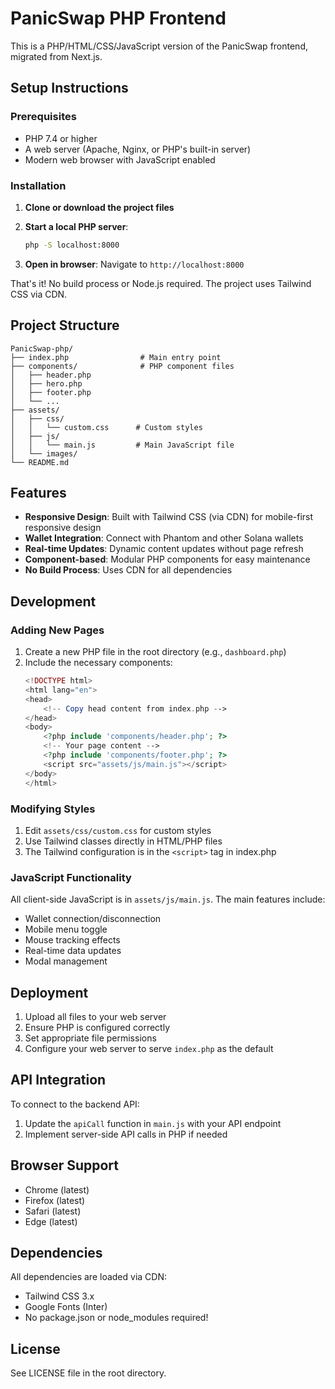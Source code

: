 # PanicSwap PHP Frontend

This is a PHP/HTML/CSS/JavaScript version of the PanicSwap frontend, migrated from Next.js.

## Setup Instructions

### Prerequisites
- PHP 7.4 or higher
- A web server (Apache, Nginx, or PHP's built-in server)
- Modern web browser with JavaScript enabled

### Installation

1. **Clone or download the project files**

2. **Start a local PHP server**:
   ```bash
   php -S localhost:8000
   ```

3. **Open in browser**:
   Navigate to `http://localhost:8000`

That's it! No build process or Node.js required. The project uses Tailwind CSS via CDN.

## Project Structure

```
PanicSwap-php/
├── index.php                # Main entry point
├── components/              # PHP component files
│   ├── header.php
│   ├── hero.php
│   ├── footer.php
│   └── ...
├── assets/
│   ├── css/
│   │   └── custom.css      # Custom styles
│   ├── js/
│   │   └── main.js         # Main JavaScript file
│   └── images/
└── README.md
```

## Features

- **Responsive Design**: Built with Tailwind CSS (via CDN) for mobile-first responsive design
- **Wallet Integration**: Connect with Phantom and other Solana wallets
- **Real-time Updates**: Dynamic content updates without page refresh
- **Component-based**: Modular PHP components for easy maintenance
- **No Build Process**: Uses CDN for all dependencies

## Development

### Adding New Pages

1. Create a new PHP file in the root directory (e.g., `dashboard.php`)
2. Include the necessary components:
   ```php
   <!DOCTYPE html>
   <html lang="en">
   <head>
       <!-- Copy head content from index.php -->
   </head>
   <body>
       <?php include 'components/header.php'; ?>
       <!-- Your page content -->
       <?php include 'components/footer.php'; ?>
       <script src="assets/js/main.js"></script>
   </body>
   </html>
   ```

### Modifying Styles

1. Edit `assets/css/custom.css` for custom styles
2. Use Tailwind classes directly in HTML/PHP files
3. The Tailwind configuration is in the `<script>` tag in index.php

### JavaScript Functionality

All client-side JavaScript is in `assets/js/main.js`. The main features include:
- Wallet connection/disconnection
- Mobile menu toggle
- Mouse tracking effects
- Real-time data updates
- Modal management

## Deployment

1. Upload all files to your web server
2. Ensure PHP is configured correctly
3. Set appropriate file permissions
4. Configure your web server to serve `index.php` as the default

## API Integration

To connect to the backend API:
1. Update the `apiCall` function in `main.js` with your API endpoint
2. Implement server-side API calls in PHP if needed

## Browser Support

- Chrome (latest)
- Firefox (latest)
- Safari (latest)
- Edge (latest)

## Dependencies

All dependencies are loaded via CDN:
- Tailwind CSS 3.x
- Google Fonts (Inter)
- No package.json or node_modules required!

## License

See LICENSE file in the root directory.